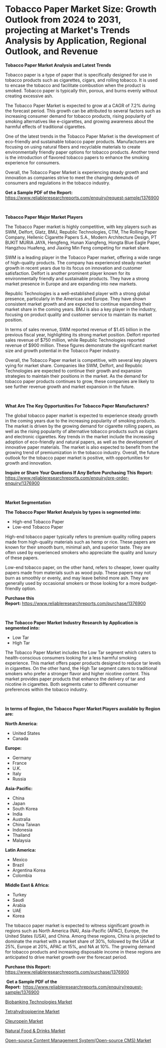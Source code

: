 <p><h1>Tobacco Paper Market Size: Growth Outlook from 2024 to 2031, projecting at Market's Trends Analysis by Application, Regional Outlook, and Revenue</h1></p><p><strong>Tobacco Paper Market Analysis and Latest Trends</strong></p>
<p><p>Tobacco paper is a type of paper that is specifically designed for use in tobacco products such as cigarettes, cigars, and rolling tobacco. It is used to encase the tobacco and facilitate combustion when the product is smoked. Tobacco paper is typically thin, porous, and burns evenly without creating excessive ash.</p><p>The Tobacco Paper Market is expected to grow at a CAGR of 7.2% during the forecast period. This growth can be attributed to several factors such as increasing consumer demand for tobacco products, rising popularity of smoking alternatives like e-cigarettes, and growing awareness about the harmful effects of traditional cigarettes.</p><p>One of the latest trends in the Tobacco Paper Market is the development of eco-friendly and sustainable tobacco paper products. Manufacturers are focusing on using natural fibers and recyclable materials to create environmentally friendly paper options for tobacco products. Another trend is the introduction of flavored tobacco papers to enhance the smoking experience for consumers.</p><p>Overall, the Tobacco Paper Market is experiencing steady growth and innovation as companies strive to meet the changing demands of consumers and regulations in the tobacco industry.</p></p>
<p><strong>Get a Sample PDF of the Report:&nbsp;</strong> <a href="https://www.reliableresearchreports.com/enquiry/request-sample/1376900">https://www.reliableresearchreports.com/enquiry/request-sample/1376900</a></p>
<p>&nbsp;</p>
<p><strong>Tobacco Paper Major Market Players</strong></p>
<p><p>The Tobacco Paper market is highly competitive, with key players such as SWM, Delfort, Glatz, BMJ, Republic Technologies, CTM, The Rolling Paper Company, Hellenic Cigarette Papers S.A., Modern Architecture Design, PT BUKIT MURIA JAYA, Hengfeng, Hunan Xiangfeng, Hongta Blue Eagle Paper, Hangzhou Huafeng, and Jiaxing Min Feng competing for market share.</p><p>SWM is a leading player in the Tobacco Paper market, offering a wide range of high-quality products. The company has experienced steady market growth in recent years due to its focus on innovation and customer satisfaction. Delfort is another prominent player known for its environmentally friendly and sustainable products. They have a strong market presence in Europe and are expanding into new markets.</p><p>Republic Technologies is a well-established player with a strong global presence, particularly in the Americas and Europe. They have shown consistent market growth and are expected to continue expanding their market share in the coming years. BMJ is also a key player in the industry, focusing on product quality and customer service to maintain its market position.</p><p>In terms of sales revenue, SWM reported revenue of $1.45 billion in the previous fiscal year, highlighting its strong market position. Delfort reported sales revenue of $750 million, while Republic Technologies reported revenue of $900 million. These figures demonstrate the significant market size and growth potential in the Tobacco Paper industry.</p><p>Overall, the Tobacco Paper market is competitive, with several key players vying for market share. Companies like SWM, Delfort, and Republic Technologies are expected to continue their growth and expansion strategies to maintain their positions in the market. As the demand for tobacco paper products continues to grow, these companies are likely to see further revenue growth and market expansion in the future.</p></p>
<p>&nbsp;</p>
<p><strong>What Are The Key Opportunities For Tobacco Paper Manufacturers?</strong></p>
<p><p>The global tobacco paper market is expected to experience steady growth in the coming years due to the increasing popularity of smoking products. The market is driven by the growing demand for cigarette rolling papers, as well as the rising popularity of alternative tobacco products such as cigars and electronic cigarettes. Key trends in the market include the increasing adoption of eco-friendly and natural papers, as well as the development of innovative paper materials. The market is also expected to benefit from the growing trend of premiumization in the tobacco industry. Overall, the future outlook for the tobacco paper market is positive, with opportunities for growth and innovation.</p></p>
<p><strong>Inquire or Share Your Questions If Any Before Purchasing This Report:</strong> <a href="https://www.reliableresearchreports.com/enquiry/pre-order-enquiry/1376900">https://www.reliableresearchreports.com/enquiry/pre-order-enquiry/1376900</a></p>
<p>&nbsp;</p>
<p><strong>Market Segmentation</strong></p>
<p><strong>The Tobacco Paper Market Analysis by types is segmented into:</strong></p>
<p><ul><li>High-end Tobacco Paper</li><li>Low-end Tobacco Paper</li></ul></p>
<p><p>High-end tobacco paper typically refers to premium quality rolling papers made from high-quality materials such as hemp or rice. These papers are known for their smooth burn, minimal ash, and superior taste. They are often used by experienced smokers who appreciate the quality and luxury of these papers.</p><p>Low-end tobacco paper, on the other hand, refers to cheaper, lower quality papers made from materials such as wood pulp. These papers may not burn as smoothly or evenly, and may leave behind more ash. They are generally used by occasional smokers or those looking for a more budget-friendly option.</p></p>
<p><strong>Purchase this Report:&nbsp;</strong><a href="https://www.reliableresearchreports.com/purchase/1376900">https://www.reliableresearchreports.com/purchase/1376900</a></p>
<p>&nbsp;</p>
<p><strong>The Tobacco Paper Market Industry Research by Application is segmented into:</strong></p>
<p><ul><li>Low Tar</li><li>High Tar</li></ul></p>
<p><p>The Tobacco Paper Market includes the Low Tar segment which caters to health-conscious consumers looking for a less harmful smoking experience. This market offers paper products designed to reduce tar levels in cigarettes. On the other hand, the High Tar segment caters to traditional smokers who prefer a stronger flavor and higher nicotine content. This market provides paper products that enhance the delivery of tar and nicotine in cigarettes. Both segments cater to different consumer preferences within the tobacco industry.</p></p>
<p>&nbsp;</p>
<p><strong>In terms of Region, the Tobacco Paper Market Players available by Region are:</strong></p>
<p>
    <p> <strong> North America: </strong>
        <ul>
            <li>United States</li>
            <li>Canada</li>
        </ul>
        </p> 
    <p> <strong> Europe: </strong>
        <ul>
            <li>Germany</li>
            <li>France</li>
            <li>U.K.</li>
            <li>Italy</li>
            <li>Russia</li>
        </ul>
        </p> 
    <p> <strong> Asia-Pacific: </strong>
        <ul>
            <li>China</li>
            <li>Japan</li>
            <li>South Korea</li>
            <li>India</li>
            <li>Australia</li>
            <li>China Taiwan</li>
            <li>Indonesia</li>
            <li>Thailand</li>
            <li>Malaysia</li>
        </ul>
        </p> 
    <p> <strong> Latin America: </strong>
        <ul>
            <li>Mexico</li>
            <li>Brazil</li>
            <li>Argentina Korea</li>
            <li>Colombia</li>
        </ul>
        </p> 
    <p> <strong> Middle East & Africa: </strong>
        <ul>
            <li>Turkey</li>
            <li>Saudi</li>
            <li>Arabia</li>
            <li>UAE</li>
            <li>Korea</li>
        </ul>
    </p>
    </p>
<p><p>The tobacco paper market is expected to witness significant growth in regions such as North America (NA), Asia-Pacific (APAC), Europe, the United States (USA), and China. Among these regions, China is projected to dominate the market with a market share of 30%, followed by the USA at 25%, Europe at 20%, APAC at 15%, and NA at 10%. The growing demand for tobacco products and increasing disposable income in these regions are anticipated to drive market growth over the forecast period.</p></p>
<p><strong>Purchase this Report: </strong><a href="https://www.reliableresearchreports.com/purchase/1376900">https://www.reliableresearchreports.com/purchase/1376900</a></p>
<p>&nbsp;<strong>Get a Sample PDF of the Report:&nbsp;&nbsp;</strong><a href="https://www.reliableresearchreports.com/enquiry/request-sample/1376900">https://www.reliableresearchreports.com/enquiry/request-sample/1376900</a></p>
<p><strong></strong></p>
<p><p><a href="https://summer-dogwood-3e9.notion.site/Biobanking-Technologies-Market-Size-2024-2031-Global-Industrial-Analysis-Key-Geographical-Regions-d5f17637f9b043b2949e2088e20598d0">Biobanking Technologies Market</a></p><p><a href="https://view.publitas.com/reportprime-1/tetrahydropiperine-market-research-report-the-key-to-successful-business-strategy-forecasted-for-period-from-2024-2031/">Tetrahydropiperine Market</a></p><p><a href="https://view.publitas.com/reportprime-1/oleuropein-market-dynamics-2024-2031-also-about-its-market-trends-projections-and-opportunities/">Oleuropein Market</a></p><p><a href="https://funky-papaya-cf4.notion.site/Natural-Food-Drinks-Market-Size-Market-Share-and-Global-Market-Analysis-Report-2024-2031-565de5c13ef4439eaa11e03cb2f566bf">Natural Food & Drinks Market</a></p><p><a href="https://github.com/Paul14Anderson63/Market-Research-Report-List-3/blob/main/open-source-content-management-systemopen-source-cms-market.md">Open-source Content Management System(Open-source CMS) Market</a></p></p>
